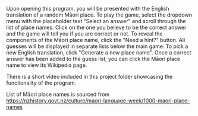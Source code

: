 Upon opening this program, you will be presented with the English translation of a random Māori place.
To play the game, select the dropdown menu with the placeholder text "Select an answer" and scroll through the list of place names.
Click on the one you believe to be the correct answer and the game will tell you if you are correct or not.
To reveal the components of the Māori place name, click the "Need a hint?" button.
All guesses will be displayed in separate lists below the main game.
To pick a new English translation, click "Generate a new place name".
Once a correct answer has been added to the guess list, you can click the Māori place name to view its Wikipedia page.

There is a short video included in this project folder showcasing the functionality of the program.

List of Māori place names is sourced from https://nzhistory.govt.nz/culture/maori-language-week/1000-maori-place-names